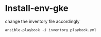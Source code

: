 # Install-env-gke 
change the inventory file accordingly
```shell
ansible-playbook -i inventory playbook.yml
```

